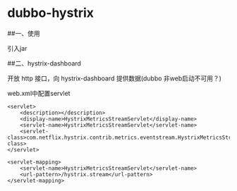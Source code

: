 # dubbo-hystrix

##一、使用

引入jar

##二、hystrix-dashboard

开放 http 接口，向 hystrix-dashboard 提供数据(dubbo 非web启动不可用？)

web.xml中配置servlet

    <servlet>  
        <description></description>  
        <display-name>HystrixMetricsStreamServlet</display-name>  
        <servlet-name>HystrixMetricsStreamServlet</servlet-name>  
        <servlet-class>com.netflix.hystrix.contrib.metrics.eventstream.HystrixMetricsStreamServlet</servlet-class>  
    </servlet>  
  
    <servlet-mapping>  
        <servlet-name>HystrixMetricsStreamServlet</servlet-name>  
        <url-pattern>/hystrix.stream</url-pattern>  
    </servlet-mapping>  